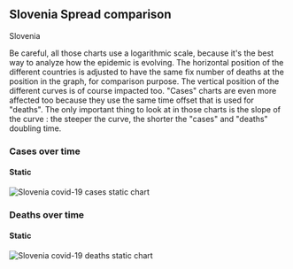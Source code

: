 ## Slovenia Spread comparison 

Slovenia



Be careful, all those charts use a logarithmic scale, because it's the best way to analyze how the epidemic is evolving. 
The horizontal position of the different countries is adjusted to have the same fix number of deaths at the position in the graph, for comparison purpose.
The vertical position of the different curves is of course impacted too.
"Cases" charts are even more affected too because they use the same time offset that is used for "deaths".
The only important thing to look at in those charts is the slope of the curve : the steeper the curve, the shorter the "cases" and "deaths" doubling time.


 
### Cases over time
 
#### Static
![Slovenia covid-19 cases static chart](https://raw.githubusercontent.com/madlag/coronavirus_study/master/notebooks/graphs/2020-03-20/countries/Slovenia/2020-03-20_Slovenia_deaths.png "Slovenia covid-19 cases static chart")   

 
### Deaths over time
 
#### Static
![Slovenia covid-19 deaths static chart](https://raw.githubusercontent.com/madlag/coronavirus_study/master/notebooks/graphs/2020-03-20/countries/Slovenia/2020-03-20_Slovenia_deaths.png "Slovenia covid-19 deaths static chart")   

